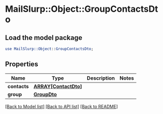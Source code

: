 # MailSlurp::Object::GroupContactsDto

## Load the model package
```perl
use MailSlurp::Object::GroupContactsDto;
```

## Properties
Name | Type | Description | Notes
------------ | ------------- | ------------- | -------------
**contacts** | [**ARRAY[ContactDto]**](ContactDto) |  | 
**group** | [**GroupDto**](GroupDto) |  | 

[[Back to Model list]](../README#documentation-for-models) [[Back to API list]](../README#documentation-for-api-endpoints) [[Back to README]](../README)


